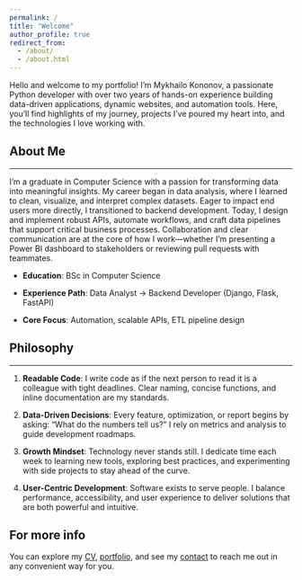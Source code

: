 ```yaml
---
permalink: /
title: "Welcome"
author_profile: true
redirect_from: 
  - /about/
  - /about.html
---
```


Hello and welcome to my portfolio! I’m Mykhailo Kononov, a passionate Python developer with over two years of hands-on experience building data-driven applications, dynamic websites, and automation tools. Here, you’ll find highlights of my journey, projects I’ve poured my heart into, and the technologies I love working with.

## About Me
------
I’m a graduate in Computer Science with a passion for transforming data into meaningful insights. My career began in data analysis, where I learned to clean, visualize, and interpret complex datasets. Eager to impact end users more directly, I transitioned to backend development. Today, I design and implement robust APIs, automate workflows, and craft data pipelines that support critical business processes. Collaboration and clear communication are at the core of how I work—whether I’m presenting a Power BI dashboard to stakeholders or reviewing pull requests with teammates.
- **Education**: BSc in Computer Science

- **Experience Path**: Data Analyst → Backend Developer (Django, Flask, FastAPI)

- **Core Focus**: Automation, scalable APIs, ETL pipeline design

## Philosophy
------

1. **Readable Code**: I write code as if the next person to read it is a colleague with tight deadlines. Clear naming, concise functions, and inline documentation are my standards.

2. **Data-Driven Decisions**: Every feature, optimization, or report begins by asking: “What do the numbers tell us?” I rely on metrics and analysis to guide development roadmaps.

3. **Growth Mindset**: Technology never stands still. I dedicate time each week to learning new tools, exploring best practices, and experimenting with side projects to stay ahead of the curve.

4. **User-Centric Development**: Software exists to serve people. I balance performance, accessibility, and user experience to deliver solutions that are both powerful and intuitive.


For more info
------
You can explore my [CV](/cv/), [portfolio](/portfolio/), and see my [contact](/contact/) to reach me out in any convenient way for you.
